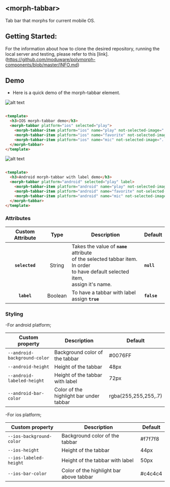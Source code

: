 ## &lt;morph-tabbar&gt;

Tab bar that morphs for current mobile OS.

## Getting Started:
For the information about how to clone the desired repository, running the local server and testing, please refer to this [link].(https://github.com/moduware/polymorph-components/blob/master/INFO.md)


  ## Demo
  - Here is a quick demo of the morph-tabbar element.

  ![alt text](https://user-images.githubusercontent.com/15607784/32863524-acdd8f68-ca10-11e7-87ce-11338333fd43.png)


  ```html

  <template>
    <h3>IOS morph-tabbar demo</h3>
    <morph-tabbar platform="ios" selected="play">
      <morph-tabbar-item platform="ios" name="play" not-selected-image="../img/play_ios.svg" selected-image="../img/play_ios_selected.svg"></morph-tabbar-item>
      <morph-tabbar-item platform="ios" name="favorite" not-selected-image="../img/favorite_ios.svg" selected-image="../img/favorite_ios_selected.svg"></morph-tabbar-item>
      <morph-tabbar-item platform="ios" name="mic" not-selected-image="../img/mic_ios.svg" selected-image="../img/mic_ios_selected.svg"></morph-tabbar-item>
    </morph-tabbar>
  </template>

  ```



  ![alt text](https://user-images.githubusercontent.com/15607784/32863385-2bcd3946-ca10-11e7-9036-74f974328377.png)


  ```html

  <template>
    <h3>Android morph-tabbar with label demo</h3>
    <morph-tabbar platform="android" selected="play" label>
      <morph-tabbar-item platform="android" name="play" not-selected-image="../img/play_android.svg" selected-image="../img/play_android_selected.svg" label></morph-tabbar-item>
      <morph-tabbar-item platform="android" name="favorite" not-selected-image="../img/favorite_android.svg" selected-image="../img/favorite_android_selected.svg" label></morph-tabbar-item>
      <morph-tabbar-item platform="android" name="mic" not-selected-image="../img/mic_android.svg" selected-image="../img/mic_android_selected.svg" label></morph-tabbar-item>
    </morph-tabbar>
  </template>

  ```



### Attributes

| Custom Attribute |   Type  | Description                                                                                                                      | Default     |
|:----------------:|:-------:|----------------------------------------------------------------------------------------------------------------------------------|-------------|
|  **`selected`**  | String  | Takes the value of **`name`** attribute<br> of the selected tabbar item. In order<br>  to have default selected item,<br> assign  it's name. | **`null`**  |
|    **`label`**   | Boolean | To have a tabbar with label assign **`true`**                                                                                          | **`false`** |

### Styling

-For android platform;

Custom property                  | Description                            | Default
---------------------------------|----------------------------------------|--------------------
`--android-background-color`     | Background color of the tabbar         | #0076FF
`--android-height`               | Height of the tabbar                   | 48px
`--android-labeled-height`       | Height of the tabbar with label        | 72px
`--android-bar-color`            | Color of the highlight bar under tabbar| rgba(255,255,255,.7)

-For ios platform;

Custom property                  | Description                            | Default
---------------------------------|----------------------------------------|--------------------
`--ios-background-color`         | Background color of the tabbar         | #f7f7f8
`--ios-height`                   | Height of the tabbar                   | 44px
`--ios-labeled-height`           | Height of the tabbar with label        | 50px
`--ios-bar-color`                | Color of the highlight bar above tabbar| #c4c4c4
